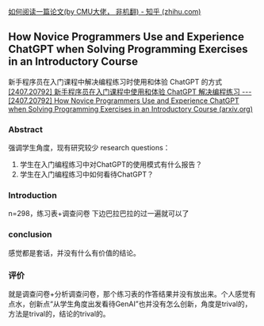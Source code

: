 [如何阅读一篇论文(by CMU大佬， 非机翻) - 知乎 (zhihu.com)](https://zhuanlan.zhihu.com/p/712362109)

## How Novice Programmers Use and Experience ChatGPT when Solving Programming Exercises in an Introductory Course
新手程序员在入门课程中解决编程练习时使用和体验 ChatGPT 的方式
[[2407.20792] 新手程序员在入门课程中使用和体验 ChatGPT 解决编程练习 --- [2407.20792] How Novice Programmers Use and Experience ChatGPT when Solving Programming Exercises in an Introductory Course (arxiv.org)](https://arxiv.org/abs/2407.20792)
### Abstract
强调学生角度，现有研究较少
research questions：
1. 学生在入门编程练习中对ChatGPT的使用模式有什么报告？
2. 学生在入门编程练习中如何看待ChatGPT？
### Introduction
n=298，练习表+调查问卷
下边巴拉巴拉的过一遍就可以了
### conclusion
感觉都是套话，并没有什么有价值的结论。
### 评价
就是调查问卷+分析调查问卷，那个练习表的作答结果并没有放出来。个人感觉有点水，创新点“从学生角度出发看待GenAI”也并没有怎么创新，角度是trival的，方法是trival的，结论的trival的。
